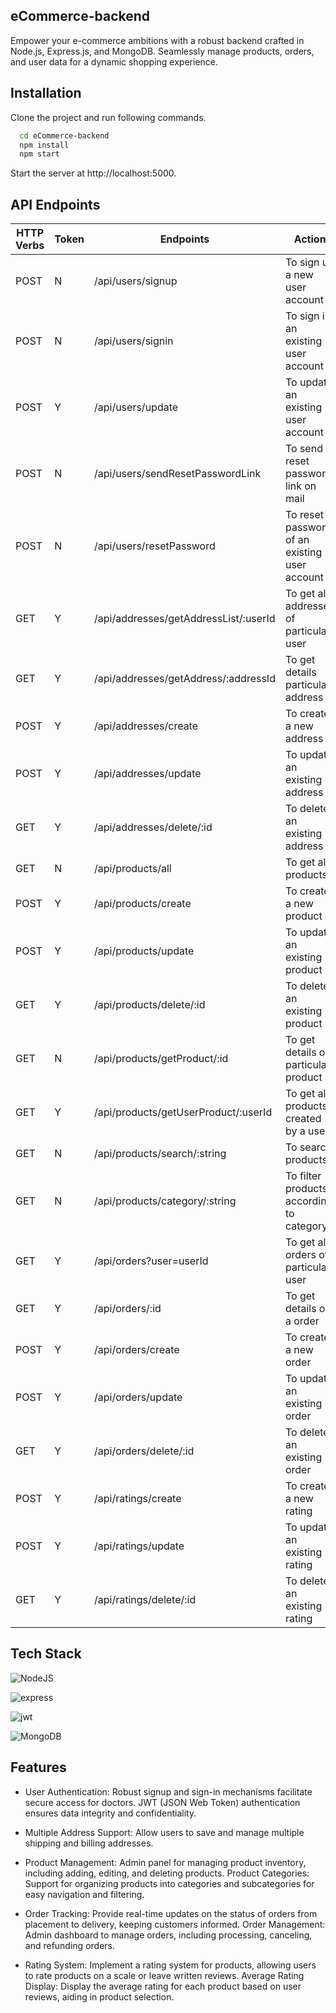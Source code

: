 ## eCommerce-backend
Empower your e-commerce ambitions with a robust backend crafted in Node.js, Express.js, and MongoDB. Seamlessly manage products, orders, and user data for a dynamic shopping experience.

## Installation

Clone the project and run following commands.

```bash
  cd eCommerce-backend
  npm install
  npm start
```
Start the server at http://localhost:5000.

## API Endpoints
| HTTP Verbs |  Token | Endpoints | Action
| --- | --- | --- | --- |
| POST | N | /api/users/signup | To sign up a new user account |
| POST | N | /api/users/signin | To sign in an existing user account |
| POST | Y | /api/users/update | To update an existing user account |
| POST | N | /api/users/sendResetPasswordLink | To send reset password link on mail |
| POST | N | /api/users/resetPassword | To reset password of an existing user account |
| GET | Y | /api/addresses/getAddressList/:userId | To get all addresses of particular user |
| GET | Y | /api/addresses/getAddress/:addressId | To get details particular address |
| POST | Y | /api/addresses/create | To create a new address |
| POST | Y | /api/addresses/update | To update an existing address |
| GET | Y | /api/addresses/delete/:id | To delete an existing address |
| GET | N | /api/products/all | To get all products |
| POST | Y | /api/products/create | To create a new product |
| POST | Y | /api/products/update | To update an existing product |
| GET | Y | /api/products/delete/:id | To delete an existing product |
| GET | N | /api/products/getProduct/:id | To get details of particular product |
| GET | Y | /api/products/getUserProduct/:userId | To get all products created by a user |
| GET | N | /api/products/search/:string | To search products |
| GET | N | /api/products/category/:string | To filter products according to category |
| GET | Y | /api/orders?user=userId | To get all orders of particular user |
| GET | Y | /api/orders/:id | To get details of a order |
| POST | Y | /api/orders/create | To create a new order |
| POST | Y | /api/orders/update | To update an existing order |
| GET | Y | /api/orders/delete/:id | To delete an existing order |
| POST | Y | /api/ratings/create | To create a new rating |
| POST | Y | /api/ratings/update | To update an existing rating |
| GET | Y | /api/ratings/delete/:id | To delete an existing rating |

## Tech Stack

![NodeJS](https://img.shields.io/badge/Node.js-339933?style=for-the-badge&logo=nodedotjs&logoColor=white)    

![express](https://img.shields.io/badge/Express.js-000000?style=for-the-badge&logo=express&logoColor=white)

![jwt](https://img.shields.io/badge/JWT-000000?style=for-the-badge&logo=JSON%20web%20tokens&logoColor=white)

![MongoDB](https://img.shields.io/badge/MongoDB-4EA94B?style=for-the-badge&logo=mongodb&logoColor=white)

## Features

- User Authentication: Robust signup and sign-in mechanisms facilitate secure access for doctors. JWT (JSON Web Token) authentication ensures data integrity and confidentiality.

- Multiple Address Support: Allow users to save and manage multiple shipping and billing addresses.

- Product Management: Admin panel for managing product inventory, including adding, editing, and deleting products. Product Categories: Support for organizing products into categories and subcategories for easy navigation and filtering.

- Order Tracking: Provide real-time updates on the status of orders from placement to delivery, keeping customers informed. Order Management: Admin dashboard to manage orders, including processing, canceling, and refunding orders.

- Rating System: Implement a rating system for products, allowing users to rate products on a scale or leave written reviews. Average Rating Display: Display the average rating for each product based on user reviews, aiding in product selection.
